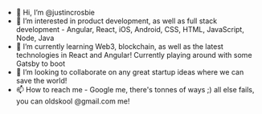 - 👋 Hi, I’m @justincrosbie
- 👀 I’m interested in product development, as well as full stack development - Angular, React, iOS, Android, CSS, HTML, JavaScript, Node, Java
- 🌱 I’m currently learning Web3, blockchain, as well as the latest technologies in React and Angular! Currently playing around with some Gatsby to boot
- 💞️ I’m looking to collaborate on any great startup ideas where we can save the world!
- 📫 How to reach me - Google me, there's tonnes of ways ;) all else fails, you can oldskool @gmail.com me!

<!---
justincrosbie/justincrosbie is a ✨ special ✨ repository because its `README.md` (this file) appears on your GitHub profile.
You can click the Preview link to take a look at your changes.
--->
